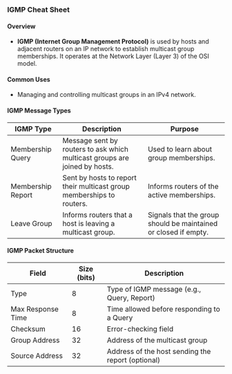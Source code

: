 
### IGMP Cheat Sheet

#### Overview

- **IGMP (Internet Group Management Protocol)** is used by hosts and adjacent routers on an IP network to establish multicast group memberships. It operates at the Network Layer (Layer 3) of the OSI model.

#### Common Uses

- Managing and controlling multicast groups in an IPv4 network.

#### IGMP Message Types

| IGMP Type     | Description                                   | Purpose                                      |
|---------------|-----------------------------------------------|----------------------------------------------|
| Membership Query | Message sent by routers to ask which multicast groups are joined by hosts. | Used to learn about group memberships.       |
| Membership Report | Sent by hosts to report their multicast group memberships to routers. | Informs routers of the active memberships.   |
| Leave Group    | Informs routers that a host is leaving a multicast group. | Signals that the group should be maintained or closed if empty. |

#### IGMP Packet Structure

| Field                | Size (bits)  | Description                                          |
|----------------------|--------------|------------------------------------------------------|
| Type                  | 8            | Type of IGMP message (e.g., Query, Report)         |
| Max Response Time     | 8            | Time allowed before responding to a Query           |
| Checksum              | 16           | Error-checking field                                 |
| Group Address         | 32           | Address of the multicast group                       |
| Source Address        | 32           | Address of the host sending the report (optional)    |
